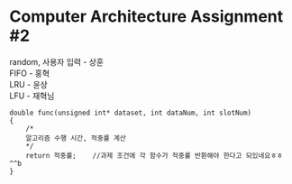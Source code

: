 Computer Architecture Assignment #2
===
random, 사용자 입력 - 상훈  
FIFO - 홍혁  
LRU - 윤상  
LFU - 재혁님  

```
double func(unsigned int* dataset, int dataNum, int slotNum)
{
    /*
    알고리즘 수행 시간, 적중률 계산
    */
    return 적중률;    //과제 조건에 각 함수가 적중률 반환해야 한다고 되있네요ㅎㅎ^^b
}
```

